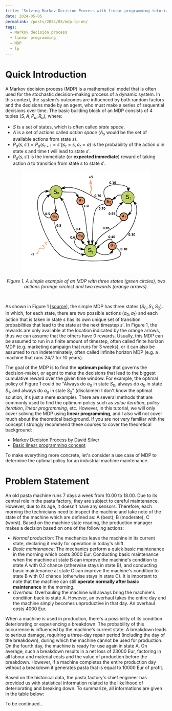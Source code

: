 ```yaml
---
title: 'Solving Markov Decision Process with linear programming tutorial'
date: 2024-05-05
permalink: /posts/2024/05/mdp-lp-en/
tags:
  - Markov decision process
  - linear programming
  - MDP
  - lp
---
```


# Quick Introduction

A Markov decision process (MDP) is a mathematical model that is often used for the stochastic decision-making process of a dynamic system. In this context, the system's outcomes are influenced by both random factors and the decisions made by an agent, who must make a series of sequential decisions over time. The basic building block of an MDP consists of 4 tuples $(S, A, P_a, R_a)$, where:
* $S$ is a set of states, which is often called *state space*.
* $A$ is a set of actions called *action space* ($A_s$ would be the set of available actions from state $s$).
* $P_a(s,s') = P_a(s_{t+1} = s'\|s_t=s, a_t=a)$ is the probability of the action $a$ in state $s$ and time $t$ will lead to state $s'$.
* $R_a(s,s')$ is the immediate (or **expected immediate**) reward of taking action $a$ to transition from state $s$ to state $s'$.

<p align="center">
  <img width="400" src='/images/mdp_tut/simple_mdp.png' class="center">
</p>
<p align="center">
  <em>Figure 1. A simple example of an MDP with three states (green circles), two actions (orange circles) and two rewards (orange arrows). </em>
</p>
<br/> 

As shown in Figure 1 [[source](https://upload.wikimedia.org/wikipedia/commons/thumb/a/ad/Markov_Decision_Process.svg/800px-Markov_Decision_Process.svg.png)], the simple MDP has three states ($S_0, S_1, S_2$). In which, for each state, there are two possible actions ($a_0,a_1$) and each action that is taken in state $s$ has its own unique set of transition probabilities that lead to the state at the next timestep $s'$. In Figure 1, the rewards are only available at the location indicated by the orange arrows, thus we can assume that the others have 0 rewards. Usually, this MDP can be assumed to run in a finite amount of timestep, often called finite horizon MDP (e.g. marketing campaign that runs for 3 weeks), or it can also be assumed to run indeterminately, often called infinite horizon MDP (e.g. a machine that runs 24/7 for 10 years).

The goal of the MDP is to find the **optimum policy** that governs the decision-maker, or agent to make the decisions that lead to the biggest cumulative reward over the given time window. For example, the optimal policy of Figure 1 could be "Always do $a_0$ in state $S_0$, always do $a_0$ in state $S_1$, and always do $a_a$ in state $S_2$" (disclaimer: I don't know the optimal solution, it's just a mere example). There are several methods that are commonly used to find the optimum policy such as *value iteration*, *policy iteration*, *linear programming*, etc. However, in this tutorial, we will only cover solving the MDP using **linear programming**, and I also will not cover much about the theoretical background. If you are not very familiar with the concept I strongly recommend these courses to cover the theoretical background:
* [Markov Decision Process by David Silver](https://www.youtube.com/watch?v=lfHX2hHRMVQ)
* [Basic linear programming concept](https://www.youtube.com/watch?v=Bzzqx1F23a8)

To make everything more concrete, let's consider a use case of MDP to determine the optimal policy for an industrial machine maintenance.

# Problem Statement

An old pasta machine runs 7 days a week from 10.00 to 18.00. Due to its central role in the pasta factory, they are subject to careful maintenance. However, due to its age, it doesn't have any sensors. Therefore, each morning the technicians need to inspect the machine and take note of the state of the machine which are defined as: A (best), B (moderate), C (worst). Based on the machine state reading, the production manager makes a decision based on one of the following actions:
* *Normal production*: The mechanics leave the machine in its current state, declaring it ready for operation in today's shift.
* *Basic maintenance*: The mechanics perform a quick basic maintenance in the morning which costs 3000 Eur. Conducting basic maintenance when the machine at state B can improve the machine's condition to state A with $0.2$ chance (otherwise stays in state B), and conducting basic maintenance at state C can improve the machine's condition to state B with $0.1$ chance (otherwise stays in state C). It is important to note that the machine can still **operate normally after basic maintenance** in the morning.
* *Overhaul*: Overhauling the machine will always bring the machine's condition back to state A. However, an overhaul takes the entire day and the machine simply becomes unproductive in that day. An overhaul costs 4000 Eur.

When a machine is used in production, there's a possibility of its condition deteriorating or experiencing a breakdown. The probability of this occurrence is influenced by the machine's current state. A breakdown leads to serious damage, requiring a three-day repair period (including the day of the breakdown), during which the machine cannot be used for production. On the fourth day, the machine is ready for use again in state A. On average, such a breakdown results in a net loss of 23000 Eur, factoring in all labour and material costs and the value of production before the breakdown. However, if a machine completes the entire production day without a breakdown it generates pasta that is equal to 10000 Eur of profit.

Based on the historical data, the pasta factory's chief engineer has provided us with statistical information related to the likelihood of deteriorating and breaking down. To summarize, all informations are given in the table below:

To be continued...
